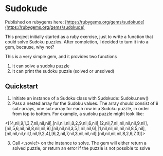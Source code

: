 Sudokude
========

Published on rubygems here: [https://rubygems.org/gems/sudokude](https://rubygems.org/gems/sudokude)

This project initially started as a ruby exercise, just to write a function that could solve Sudoku puzzles. After completion, I decided to turn it into a gem, because, why not?

This is a very simple gem, and it provides two functions
1.  It can solve a sudoku puzzle
2.  It can print the sudoku puzzle (solved or unsolved)

Quickstart
-------------
1.  Initiate an instance of a Sudoku class with Sudokude::Sudoku.new()
2.  Pass a nested array for the Sudoku values. The array should consist of 9 sub-arrays, one sub-array for each row in a Sudoku puzzle, in order from top to bottom. For example, a sudoku puzzle might look like:

 <[[4,nil,9,1,3,7,nil,nil,nil],[nil,nil,nil,8,2,9,nil,6,nil],[2,nil,7,nil,nil,nil,nil,9,nil],[nil,5,6,nil,nil,8,nil,nil,9],[nil,nil,nil,3,5,1,nil,nil,6],[1,nil,nil,nil,nil,nil,8,5,nil],[nil,nil,nil,nil,1,nil,9,2,4],[6,2,nil,7,nil,3,nil,nil,nil],[nil,nil,nil,nil,8,2,6,7,3]]>

3.  Call <.sovle!> on the instance to solve. The gem will either return a solved puzzle, or return an error if the puzzle is not possible to solve
